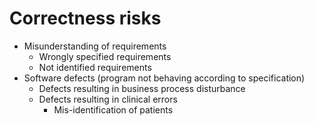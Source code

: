 # Correctness risks

- Misunderstanding of requirements
  - Wrongly specified requirements
  - Not identified requirements
- Software defects (program not behaving according to specification)
  - Defects resulting in business process disturbance
  - Defects resulting in clinical errors
    - Mis-identification of patients
